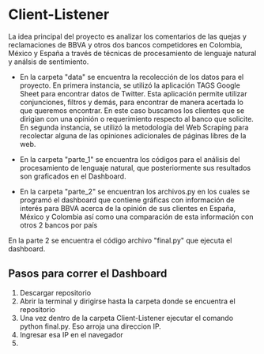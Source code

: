 # Client-Listener

La idea principal del proyecto es analizar los comentarios de las quejas y reclamaciones de BBVA y otros dos bancos competidores en Colombia, México y España a través de técnicas de procesamiento de lenguaje natural y análsis de sentimiento.

- En la carpeta "data" se encuentra la recolección de los datos para el proyecto. En  primera instancia, se utilizó la aplicación TAGS Google Sheet para encontrar datos de Twitter. Esta aplicación permite utilizar conjunciones, filtros y demás, para encontrar de manera acertada lo que queremos encontrar. En este caso buscamos los clientes que se dirigian con una opinión o requerimiento respecto al banco que solicite. En segunda instancia, se utilizó la metodología del Web Scraping para recolectar alguna de las opiniones adicionales de páginas libres de la web.

- En la carpeta "parte_1" se encuentra los códigos para el análisis del procesamiento de lenguaje natural, que posteriormente sus resultados son graficados en el Dashboard.

- En la carpeta "parte_2" se encuentran los archivos.py en los cuales se programó el dashboard que contiene gráficas con información de interés para BBVA acerca de la opinión de sus clientes en España, México y Colombia así como una comparación de esta información con otros 2 bancos por país

En la parte 2 se encuentra el código archivo "final.py" que ejecuta el dashboard.
## Pasos para correr el Dashboard

1. Descargar repositorio
2. Abrir la terminal y dirigirse hasta la carpeta donde se encuentra el repositorio
3. Una vez dentro de la carpeta Client-Listener ejecutar el comando python final.py. Eso arroja una direccion IP. 
4. Ingresar esa IP en el navegador
5. 



